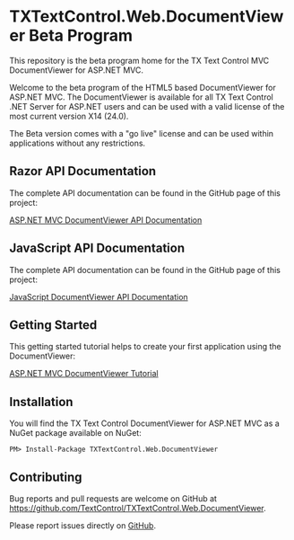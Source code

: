 #  TXTextControl.Web.DocumentViewer Beta Program

This repository is the beta program home for the TX Text Control MVC DocumentViewer for ASP.NET MVC.

Welcome to the beta program of the HTML5 based DocumentViewer for ASP.NET MVC. The DocumentViewer is available for all TX Text Control .NET Server for ASP.NET users and can be used with a valid license of the most current version X14 (24.0).

The Beta version comes with a "go live" license and can be used within applications without any restrictions.

## Razor API Documentation

The complete API documentation can be found in the GitHub page of this project:

[ASP.NET MVC DocumentViewer API Documentation](https://github.com/TextControl/TXTextControl.Web.DocumentViewer/blob/master/docs/DocumentViewerSettings.md)

## JavaScript API Documentation

The complete API documentation can be found in the GitHub page of this project:

[JavaScript DocumentViewer API Documentation](https://github.com/TextControl/TXTextControl.Web.DocumentViewer/blob/master/docs/TXDocumentViewer.md)

## Getting Started

This getting started tutorial helps to create your first application using the DocumentViewer:

[ASP.NET MVC DocumentViewer Tutorial](http://www.textcontrol.com/en_US/support/documentation/getting-started/html5-mvc-viewer/)

## Installation

You will find the TX Text Control DocumentViewer for ASP.NET MVC as a NuGet package available on NuGet:

    PM> Install-Package TXTextControl.Web.DocumentViewer

## Contributing

Bug reports and pull requests are welcome on GitHub at https://github.com/TextControl/TXTextControl.Web.DocumentViewer.

Please report issues directly on [GitHub](https://github.com/TextControl/TXTextControl.Web.DocumentViewer/issues).
